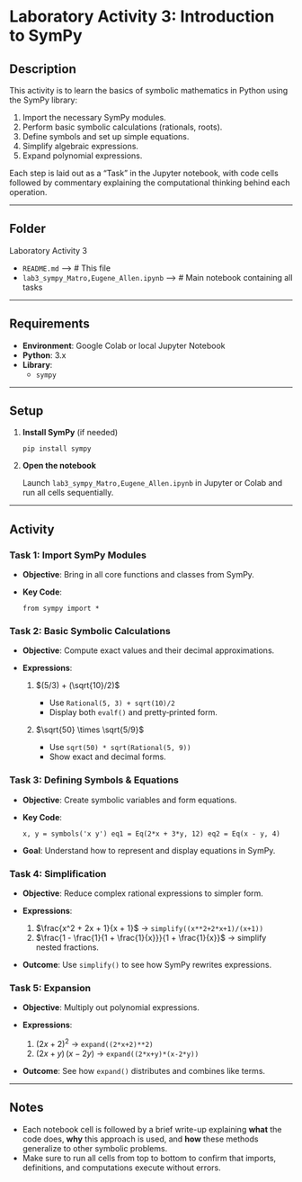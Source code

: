 # Laboratory Activity 3: Introduction to SymPy

## Description
This activity is to learn the basics of symbolic mathematics in Python using the SymPy library:

1. Import the necessary SymPy modules.
2. Perform basic symbolic calculations (rationals, roots).
3. Define symbols and set up simple equations.
4. Simplify algebraic expressions.
5. Expand polynomial expressions.

Each step is laid out as a “Task” in the Jupyter notebook, with code cells followed by commentary explaining the computational thinking behind each operation.

---

## Folder

Laboratory Activity 3

- `README.md` --> # This file  
- `lab3_sympy_Matro,Eugene_Allen.ipynb` --> # Main notebook containing all tasks  

---

## Requirements

- **Environment**: Google Colab or local Jupyter Notebook  
- **Python**: 3.x  
- **Library**:
  - `sympy`

---

## Setup

1. **Install SymPy** (if needed)  

   `
   pip install sympy
   `

3. **Open the notebook**

   Launch `lab3_sympy_Matro,Eugene_Allen.ipynb` in Jupyter or Colab and run all cells sequentially.

---

## Activity

### Task 1: Import SymPy Modules

* **Objective**: Bring in all core functions and classes from SymPy.
* **Key Code**:

  `
  from sympy import *
  `

### Task 2: Basic Symbolic Calculations

* **Objective**: Compute exact values and their decimal approximations.
* **Expressions**:

  1. $(5/3) + (\sqrt{10}/2)$

     * Use `Rational(5, 3) + sqrt(10)/2`
     * Display both `evalf()` and pretty‑printed form.
  2. $\sqrt{50} \times \sqrt{5/9}$

     * Use `sqrt(50) * sqrt(Rational(5, 9))`
     * Show exact and decimal forms.

### Task 3: Defining Symbols & Equations

* **Objective**: Create symbolic variables and form equations.
* **Key Code**:

  `
  x, y = symbols('x y')
  eq1 = Eq(2*x + 3*y, 12)
  eq2 = Eq(x - y, 4)
  `
* **Goal**: Understand how to represent and display equations in SymPy.

### Task 4: Simplification

* **Objective**: Reduce complex rational expressions to simpler form.
* **Expressions**:

  1. $\frac{x^2 + 2x + 1}{x + 1}$ → `simplify((x**2+2*x+1)/(x+1))`
  2. $\frac{1 - \frac{1}{1 + \frac{1}{x}}}{1 + \frac{1}{x}}$ → simplify nested fractions.
* **Outcome**: Use `simplify()` to see how SymPy rewrites expressions.

### Task 5: Expansion

* **Objective**: Multiply out polynomial expressions.
* **Expressions**:

  1. $(2x + 2)^2$ → `expand((2*x+2)**2)`
  2. $(2x + y)\,(x - 2y)$ → `expand((2*x+y)*(x-2*y))`
* **Outcome**: See how `expand()` distributes and combines like terms.

---

## Notes

* Each notebook cell is followed by a brief write-up explaining **what** the code does, **why** this approach is used, and **how** these methods generalize to other symbolic problems.
* Make sure to run all cells from top to bottom to confirm that imports, definitions, and computations execute without errors.
